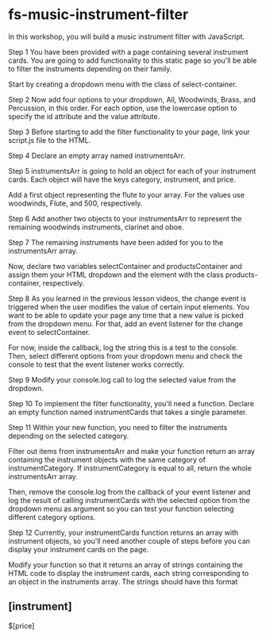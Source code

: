 # fs-music-instrument-filter

In this workshop, you will build a music instrument filter with JavaScript.

Step 1
You have been provided with a page containing several instrument cards. You are going to add functionality to this static page so you'll be able to filter the instruments depending on their family.

Start by creating a dropdown menu with the class of select-container.

Step 2
Now add four options to your dropdown, All, Woodwinds, Brass, and Percussion, in this order. For each option, use the lowercase option to specify the id attribute and the value attribute.

Step 3
Before starting to add the filter functionality to your page, link your script.js file to the HTML.

Step 4
Declare an empty array named instrumentsArr.

Step 5
instrumentsArr is going to hold an object for each of your instrument cards. Each object will have the keys category, instrument, and price.

Add a first object representing the flute to your array. For the values use woodwinds, Flute, and 500, respectively.

Step 6
Add another two objects to your instrumentsArr to represent the remaining woodwinds instruments, clarinet and oboe.

Step 7
The remaining instruments have been added for you to the instrumentsArr array.

Now, declare two variables selectContainer and productsContainer and assign them your HTML dropdown and the element with the class products-container, respectively.

Step 8
As you learned in the previous lesson videos, the change event is triggered when the user modifies the value of certain input elements. You want to be able to update your page any time that a new value is picked from the dropdown menu. For that, add an event listener for the change event to selectContainer.

For now, inside the callback, log the string this is a test to the console. Then, select different options from your dropdown menu and check the console to test that the event listener works correctly.

Step 9
Modify your console.log call to log the selected value from the dropdown.

Step 10
To implement the filter functionality, you'll need a function. Declare an empty function named instrumentCards that takes a single parameter.

Step 11
Within your new function, you need to filter the instruments depending on the selected category.

Filter out items from instrumentsArr and make your function return an array containing the instrument objects with the same category of instrumentCategory. If instrumentCategory is equal to all, return the whole instrumentsArr array.

Then, remove the console.log from the callback of your event listener and log the result of calling instrumentCards with the selected option from the dropdown menu as argument so you can test your function selecting different category options.

Step 12
Currently, your instrumentCards function returns an array with instrument objects, so you'll need another couple of steps before you can display your instrument cards on the page.

Modify your function so that it returns an array of strings containing the HTML code to display the instrument cards, each string corresponding to an object in the instruments array. The strings should have this format <div class="card"><h2>[instrument]</h2><p>$[price]</p></div>